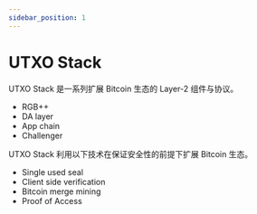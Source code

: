 ```yaml
---
sidebar_position: 1
---
```


# UTXO Stack

UTXO Stack 是一系列扩展 Bitcoin 生态的 Layer-2 组件与协议。

* RGB++
* DA layer
* App chain
* Challenger

UTXO Stack 利用以下技术在保证安全性的前提下扩展 Bitcoin 生态。

* Single used seal
* Client side verification
* Bitcoin merge mining
* Proof of Access
